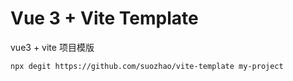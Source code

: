 # Vue 3 + Vite Template

vue3 + vite 项目模版

```
npx degit https://github.com/suozhao/vite-template my-project
```
